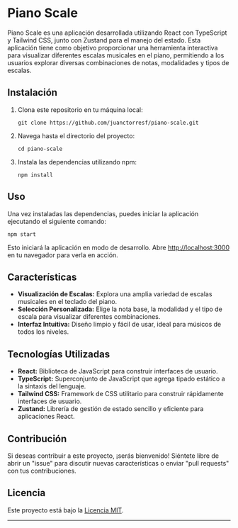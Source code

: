 # Piano Scale

Piano Scale es una aplicación desarrollada utilizando React con TypeScript y Tailwind CSS, junto con Zustand para el manejo del estado. Esta aplicación tiene como objetivo proporcionar una herramienta interactiva para visualizar diferentes escalas musicales en el piano, permitiendo a los usuarios explorar diversas combinaciones de notas, modalidades y tipos de escalas.

## Instalación

1. Clona este repositorio en tu máquina local:

   ```
   git clone https://github.com/juanctorresf/piano-scale.git
   ```

2. Navega hasta el directorio del proyecto:

   ```
   cd piano-scale
   ```

3. Instala las dependencias utilizando npm:

   ```
   npm install
   ```

## Uso

Una vez instaladas las dependencias, puedes iniciar la aplicación ejecutando el siguiente comando:

```
npm start
```

Esto iniciará la aplicación en modo de desarrollo. Abre [http://localhost:3000](http://localhost:3000) en tu navegador para verla en acción.

## Características

- **Visualización de Escalas:** Explora una amplia variedad de escalas musicales en el teclado del piano.
- **Selección Personalizada:** Elige la nota base, la modalidad y el tipo de escala para visualizar diferentes combinaciones.
- **Interfaz Intuitiva:** Diseño limpio y fácil de usar, ideal para músicos de todos los niveles.

## Tecnologías Utilizadas

- **React:** Biblioteca de JavaScript para construir interfaces de usuario.
- **TypeScript:** Superconjunto de JavaScript que agrega tipado estático a la sintaxis del lenguaje.
- **Tailwind CSS:** Framework de CSS utilitario para construir rápidamente interfaces de usuario.
- **Zustand:** Librería de gestión de estado sencillo y eficiente para aplicaciones React.

## Contribución

Si deseas contribuir a este proyecto, ¡serás bienvenido! Siéntete libre de abrir un "issue" para discutir nuevas características o enviar "pull requests" con tus contribuciones.

## Licencia

Este proyecto está bajo la [Licencia MIT](https://github.com/juanctorresf/piano-scale/blob/main/LICENSE.md).

---